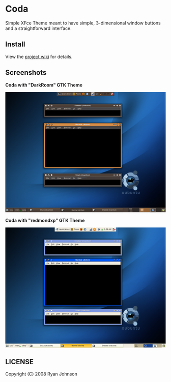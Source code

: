 # Coda
Simple XFce Theme meant to have simple, 3-dimensional window buttons and a straightforward interface.

## Install
View the [project wiki](https://github.com/CITguy/legacy-linux-customizations/wiki#installing-xfce-themes) for details.


## Screenshots

**Coda with "DarkRoom" GTK Theme**

![Coda w/ DarkRoom](./screenshots/Coda_DarkRoom.png)


**Coda with "redmondxp" GTK Theme**

![Coda w/ redmondxp](./screenshots/Coda_Xfce-redmondxp.png)


## LICENSE
Copyright (C) 2008 Ryan Johnson
